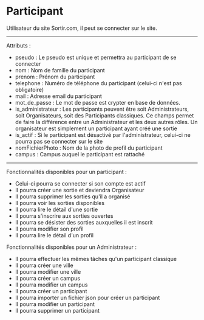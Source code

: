 # Participant

Utilisateur du site Sortir.com, il peut se connecter
sur le site.

----------------------------------------------------

Attributs :

- pseudo : Le pseudo est unique et permettra au
participant de se connecter
- nom : Nom de famille du participant
- prenom : Prénom du participant
- telephone : Numéro de téléphone du participant
(celui-ci n'est pas obligatoire)
- mail : Adresse email du participant
- mot_de_passe : Le mot de passe est crypter en 
base de données.
- is_administrateur : Les participants peuvent être
soit Administrateurs, soit Organisateurs, soit 
des Participants classiques. Ce champs permet de
faire la différence entre un Administrateur et
les deux autres rôles. Un organisateur est 
simplement un participant ayant créé une sortie
- is_actif : Si le participant est désactivé par 
l'administrateur, celui-ci ne pourra pas se 
connecter sur le site
- nomFichierPhoto : Nom de la photo de profil 
du participant
- campus : Campus auquel le participant est 
rattaché

----------------------------------------------------

Fonctionnalités disponibles pour un participant :
- Celui-ci pourra se connecter si son compte est
actif
- Il pourra créer une sortie et deviendra
Organisateur
- Il pourra supprimer les sorties qu'il a 
organisé
- Il pourra voir les sorties disponibles
- Il pourra lire le détail d'une sortie
- Il pourra s'inscrire aux sorties ouvertes
- Il pourra se désister des sorties auxquelles
il est inscrit
- Il pourra modifier son profil
- Il pourra lire le détail d'un profil

Fonctionnalités disponibles pour un Administrateur :
- Il pourra effectuer les mêmes tâches qu'un 
participant classique
- Il pourra créer une ville
- Il pourra modifier une ville
- Il pourra créer un campus
- Il pourra modifier un campus
- Il pourra créer un participant
- Il pourra importer un fichier json pour créer
un participant
- Il pourra modifier un participant
- Il pourra supprimer un participant
